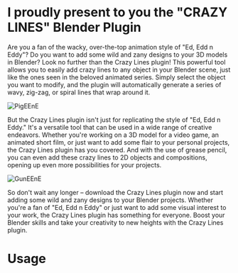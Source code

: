 # I proudly present to you the "CRAZY LINES" Blender Plugin


Are you a fan of the wacky, over-the-top animation style of "Ed, Edd n Eddy"? Do you want to add some wild and zany designs to your 3D models in Blender? Look no further than the Crazy Lines plugin! This powerful tool allows you to easily add crazy lines to any object in your Blender scene, just like the ones seen in the beloved animated series. Simply select the object you want to modify, and the plugin will automatically generate a series of wavy, zig-zag, or spiral lines that wrap around it.

![PigEEnE](https://github.com/ECGLABS/BlenderCrazyLinesPlugin/assets/98709695/fab86f0c-4522-4a20-b55c-3f7f4709d257)

But the Crazy Lines plugin isn't just for replicating the style of "Ed, Edd n Eddy." It's a versatile tool that can be used in a wide range of creative endeavors. Whether you're working on a 3D model for a video game, an animated short film, or just want to add some flair to your personal projects, the Crazy Lines plugin has you covered. And with the use of grease pencil, you can even add these crazy lines to 2D objects and compositions, opening up even more possibilities for your projects.

![GunEEnE](https://github.com/ECGLABS/BlenderCrazyLinesPlugin/assets/98709695/f6e278bc-90ce-4e4e-8576-389e77a77f59)


So don't wait any longer – download the Crazy Lines plugin now and start adding some wild and zany designs to your Blender projects. Whether you're a fan of "Ed, Edd n Eddy" or just want to add some visual interest to your work, the Crazy Lines plugin has something for everyone. Boost your Blender skills and take your creativity to new heights with the Crazy Lines plugin.

# Usage
